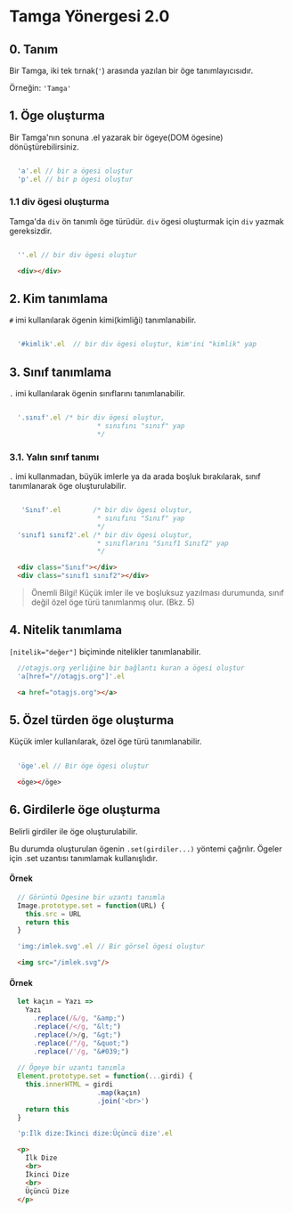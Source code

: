 # Tamga Yönergesi 2.0

## 0. Tanım
Bir Tamga, iki tek tırnak(`'`) arasında yazılan bir öge tanımlayıcısıdır. 

Örneğin: `'Tamga'`

## 1. Öge oluşturma

Bir Tamga'nın sonuna .el yazarak bir ögeye(DOM ögesine) dönüştürebilirsiniz.

```javascript

  'a'.el // bir a ögesi oluştur
  'p'.el // bir p ögesi oluştur

```

### 1.1 div ögesi oluşturma

Tamga'da `div` ön tanımlı öge türüdür. `div` ögesi oluşturmak için `div` yazmak gereksizdir.

```javascript

  ''.el // bir div ögesi oluştur

```

```html
  <div></div>
```

## 2. Kim tanımlama

`#` imi kullanılarak ögenin kimi(kimliği) tanımlanabilir.

```javascript

  '#kimlik'.el  // bir div ögesi oluştur, kim'ini "kimlik" yap

```

## 3. Sınıf tanımlama

`.` imi kullanılarak ögenin sınıflarını tanımlanabilir.

```javascript

  '.sınıf'.el /* bir div ögesi oluştur, 
                      * sınıfını "sınıf" yap
                      */
```

### 3.1. Yalın sınıf tanımı

`.` imi kullanmadan, büyük imlerle ya da arada boşluk bırakılarak, sınıf tanımlanarak öge oluşturulabilir.

```javascript

   'Sınıf'.el        /* bir div ögesi oluştur, 
                      * sınıfını "Sınıf" yap
                      */
  'sınıf1 sınıf2'.el /* bir div ögesi oluştur, 
                      * sınıflarını "Sınıf1 Sınıf2" yap
                      */
```

```html
  <div class="Sınıf"></div>
  <div class="sınıf1 sınıf2"></div>
```

> Önemli Bilgi! Küçük imler ile ve boşluksuz yazılması durumunda, sınıf değil özel öge türü tanımlanmış olur. (Bkz. 5) 

## 4. Nitelik tanımlama

`[nitelik="değer"]` biçiminde nitelikler tanımlanabilir.

```javascript
  //otagjs.org yerliğine bir bağlantı kuran a ögesi oluştur
  'a[href="//otagjs.org"]'.el

```

```html
  <a href="otagjs.org"></a>
```

## 5. Özel türden öge oluşturma

Küçük imler kullanılarak, özel öge türü tanımlanabilir.

```javascript
  
  'öge'.el // Bir öge ögesi oluştur

```

```html
  <öge></öge>
```

## 6. Girdilerle öge oluşturma

Belirli girdiler ile öge oluşturulabilir. 

Bu durumda oluşturulan ögenin `.set(girdiler...)` yöntemi çağrılır. Ögeler için .set uzantısı tanımlamak kullanışlıdır.

#### Örnek

```javascript
  // Görüntü Ögesine bir uzantı tanımla
  Image.prototype.set = function(URL) {
    this.src = URL
    return this
  }

  'img:/imlek.svg'.el // Bir görsel ögesi oluştur

```

```html
  <img src="/imlek.svg"/>
```

#### Örnek

```javascript
  let kaçın = Yazı =>
    Yazı
      .replace(/&/g, "&amp;")
      .replace(/</g, "&lt;")
      .replace(/>/g, "&gt;")
      .replace(/"/g, "&quot;")
      .replace(/'/g, "&#039;")
  
  // Ögeye bir uzantı tanımla
  Element.prototype.set = function(...girdi) {
    this.innerHTML = girdi
                      .map(kaçın)
                      .join('<br>')
    return this
  }

  'p:İlk dize:İkinci dize:Üçüncü dize'.el

```

```html
  <p>
    İlk Dize
    <br>
    İkinci Dize
    <br>
    Üçüncü Dize
  </p>
```